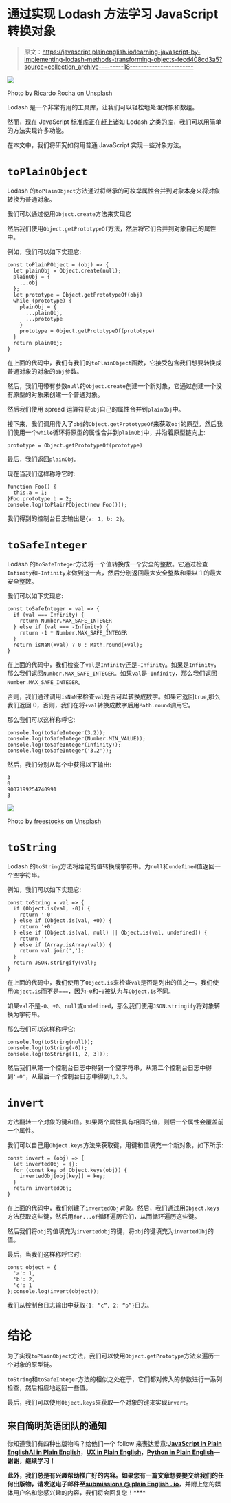 # 通过实现 Lodash 方法学习 JavaScript 转换对象

> 原文：<https://javascript.plainenglish.io/learning-javascript-by-implementing-lodash-methods-transforming-objects-fecd408cd3a5?source=collection_archive---------18----------------------->

![](img/b27caedd0ee19e7b80cd338c59ea9372.png)

Photo by [Ricardo Rocha](https://unsplash.com/@rcrazy?utm_source=medium&utm_medium=referral) on [Unsplash](https://unsplash.com?utm_source=medium&utm_medium=referral)

Lodash 是一个非常有用的工具库，让我们可以轻松地处理对象和数组。

然而，现在 JavaScript 标准库正在赶上诸如 Lodash 之类的库，我们可以用简单的方法实现许多功能。

在本文中，我们将研究如何用普通 JavaScript 实现一些对象方法。

# `toPlainObject`

Lodash 的`toPlainObject`方法通过将继承的可枚举属性合并到对象本身来将对象转换为普通对象。

我们可以通过使用`Object.create`方法来实现它

然后我们使用`Object.getPrototypeOf`方法，然后将它们合并到对象自己的属性中。

例如，我们可以如下实现它:

```
const toPlainPObject = (obj) => {
  let plainObj = Object.create(null);
  plainObj = {
    ...obj
  };
  let prototype = Object.getPrototypeOf(obj)
  while (prototype) {
    plainObj = {
      ...plainObj,
      ...prototype
    }
    prototype = Object.getPrototypeOf(prototype)
  }
  return plainObj;
}
```

在上面的代码中，我们有我们的`toPlainObject`函数，它接受包含我们想要转换成普通对象的对象的`obj`参数。

然后，我们用带有参数`null`的`Object.create`创建一个新对象，它通过创建一个没有原型的对象来创建一个普通对象。

然后我们使用 spread 运算符将`obj`自己的属性合并到`plainObj`中。

接下来，我们调用传入了`obj`的`Object.getPrototypeOf`来获取`obj`的原型。然后我们使用一个`while`循环将原型的属性合并到`plainObj`中，并沿着原型链向上:

```
prototype = Object.getPrototypeOf(prototype)
```

最后，我们返回`plainObj`。

现在当我们这样称呼它时:

```
function Foo() {
  this.a = 1;
}Foo.prototype.b = 2;
console.log(toPlainPObject(new Foo()));
```

我们得到的控制台日志输出是`{a: 1, b: 2}`。

# `toSafeInteger`

Lodash 的`toSafeInteger`方法将一个值转换成一个安全的整数。它通过检查`Infinity`和`-Infinity`来做到这一点，然后分别返回最大安全整数和乘以 1 的最大安全整数。

我们可以如下实现它:

```
const toSafeInteger = val => {
  if (val === Infinity) {
    return Number.MAX_SAFE_INTEGER
  } else if (val === -Infinity) {
    return -1 * Number.MAX_SAFE_INTEGER
  }
  return isNaN(+val) ? 0 : Math.round(+val);
}
```

在上面的代码中，我们检查了`val`是`Infinity`还是`-Infinity`。如果是`Infinity`，那么我们返回`Number.MAX_SAFE_INTEGER`。如果`val`是`-Infinity`，那么我们返回`-Number.MAX_SAFE_INTEGER`。

否则，我们通过调用`isNaN`来检查`val`是否可以转换成数字。如果它返回`true`,那么我们返回 0，否则，我们在将`+val`转换成数字后用`Math.round`调用它。

那么我们可以这样称呼它:

```
console.log(toSafeInteger(3.2));
console.log(toSafeInteger(Number.MIN_VALUE));
console.log(toSafeInteger(Infinity));
console.log(toSafeInteger('3.2'));
```

然后，我们分别从每个中获得以下输出:

```
3
0
9007199254740991
3
```

![](img/2c72cbb1070765f9348984f8f2869734.png)

Photo by [freestocks](https://unsplash.com/@freestocks?utm_source=medium&utm_medium=referral) on [Unsplash](https://unsplash.com?utm_source=medium&utm_medium=referral)

# `toString`

Lodash 的`toString`方法将给定的值转换成字符串。为`null`和`undefined`值返回一个空字符串。

例如，我们可以如下实现它:

```
const toString = val => {
  if (Object.is(val, -0)) {
    return '-0'
  } else if (Object.is(val, +0)) {
    return '+0'
  } else if (Object.is(val, null) || Object.is(val, undefined)) {
    return ''
  } else if (Array.isArray(val)) {
    return val.join(',');
  }
  return JSON.stringify(val);
}
```

在上面的代码中，我们使用了`Object.is`来检查`val`是否是列出的值之一。我们使用`Object.is`而不是`===`，因为`-0`和`+0`被认为与`Object.is`不同。

如果`val`不是`-0`、`+0`、`null`或`undefined`，那么我们使用`JSON.stringify`将对象转换为字符串。

那么我们可以这样称呼它:

```
console.log(toString(null));
console.log(toString(-0));
console.log(toString([1, 2, 3]));
```

然后我们从第一个控制台日志中得到一个空字符串，从第二个控制台日志中得到`'-0'`，从最后一个控制台日志中得到`1,2,3`。

# `invert`

方法翻转一个对象的键和值。如果两个属性具有相同的值，则后一个属性会覆盖前一个属性。

我们可以自己用`Object.keys`方法来获取键，用键和值填充一个新对象，如下所示:

```
const invert = (obj) => {
  let invertedObj = {};
  for (const key of Object.keys(obj)) {
    invertedObj[obj[key]] = key;
  }
  return invertedObj;
}
```

在上面的代码中，我们创建了`invertedObj`对象。然后，我们通过用`Object.keys`方法获取这些键，然后用`for...of`循环遍历它们，从而循环遍历这些键。

然后我们将`obj`的值填充为`invertedobj`的键，将`obj`的键填充为`invertedObj`的值。

最后，当我们这样称呼它时:

```
const object = {
  'a': 1,
  'b': 2,
  'c': 1
};console.log(invert(object));
```

我们从控制台日志输出中获取`{1: “c”, 2: “b”}`日志。

# 结论

为了实现`toPlainObject`方法，我们可以使用`Object.getPrototype`方法来遍历一个对象的原型链。

`toString`和`toSafeInteger`方法的相似之处在于，它们都对传入的参数进行一系列检查，然后相应地返回一些值。

最后，我们可以使用`Object.keys`来获取一个对象的键来实现`invert`。

## **来自简明英语团队的通知**

你知道我们有四种出版物吗？给他们一个 follow 来表达爱意:[**JavaScript in Plain English**](https://medium.com/javascript-in-plain-english)[**AI in Plain English**](https://medium.com/ai-in-plain-english)，[**UX in Plain English**](https://medium.com/ux-in-plain-english)，[**Python in Plain English**](https://medium.com/python-in-plain-english)**—谢谢，继续学习！**

**此外，我们总是有兴趣帮助推广好的内容。如果您有一篇文章想要提交给我们的任何出版物，请发送电子邮件至[**submissions @ plain English . io**](mailto:submissions@plainenglish.io)**，并附上您的媒体用户名和您感兴趣的内容，我们将会回复您！****